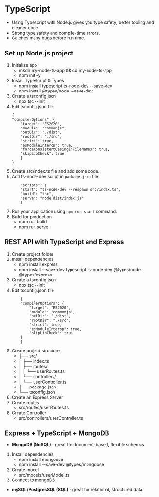 # TypeScript

- Using Typescript with Node.js gives you type safety, better tooling and cleaner code.
- Strong type safety and compile-time errors.
- Catches many bugs before run time.

## Set up Node.js project
1. Initialize app
    - mkdir my-node-ts-app && cd my-node-ts-app
    - npm init -y
2. Install TypeScript & Types
    - npm install typescript ts-node-dev --save-dev
    - npm install @types/node --save-dev
3. Create a tsconfig.json
    - npx tsc --init
4. Edit tsconfig.json file
    ```
    {
    "compilerOptions": {
        "target": "ES2020",
        "module": "commonjs",
        "outDir": "./dist",
        "rootDir": "./src",
        "strict": true,
        "esModuleInterop": true,
        "forceConsistentCasingInFileNames": true,
        "skipLibCheck": true
        }
    }
    ```
5. Create src/index.ts file and add some code.
6. Add ts-node-dev script in `package.json` file
    ```
        "scripts": {
        "start": "ts-node-dev --respawn src/index.ts",
        "build": "tsc",
        "serve": "node dist/index.js"
        }
    ```
7. Run your application using `npm run start` command.
8. Build for production
    - npm run build
    - npm run serve

## REST API with TypeScript and Express
1. Create project folder
2. Install dependencies
    - npm install express
    - npm install --save-dev typescript ts-node-dev @types/node @types/express
3. Create a tsconfig.json
    - npx tsc --init
4. Edit tsconfig.json file
    ```
        {
        "compilerOptions": {
            "target": "ES2020",
            "module": "commonjs",
            "outDir": "./dist",
            "rootDir": "./src",
            "strict": true,
            "esModuleInterop": true,
            "skipLibCheck": true
        }
        }
    ```
5. Create project structure
    - ├── src/
    - │   ├── index.ts
    - │   ├── routes/
    - │   │   └── userRoutes.ts
    - │   └── controllers/
    - │       └── userController.ts
    - ├── package.json
    - └── tsconfig.json
6. Create an Express Server
7. Create routes
    - src/routes/userRoutes.ts
8. Create Controller
    - src/controllers/userController.ts

## Express + TypeScript + MongoDB
- **MongoDB (NoSQL)** - great for document-based, flexible schemas
1. Install dependencies
    - npm install mongoose
    - npm install --save-dev @types/mongoose
2. Create model
    - src/models/userModel.ts
3. Connect to mongoDB

- **mySQL/PostgresSQL (SQL)** - great for relational, structured data.
